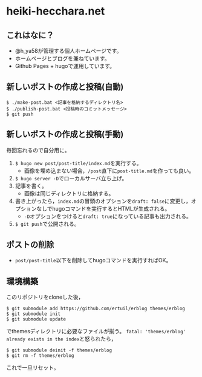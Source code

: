 # heiki-hecchara.net

## これはなに？
- @h_ya58が管理する個人ホームページです。
- ホームページとブログを兼ねています。
- Github Pages + hugoで運用しています。

## 新しいポストの作成と投稿(自動)

```
$ ./make-post.bat <記事を格納するディレクトリ名>
$ ./publish-post.bat <投稿時のコミットメッセージ>
$ git push
```

## 新しいポストの作成と投稿(手動)
毎回忘れるので自分用に。

1. `$ hugo new post/post-title/index.md`を実行する。
    - 画像を埋め込まない場合，`/post`直下に`post-title.md`を作っても良い。
2. `$ hugo server -D`でローカルサーバ立ち上げ。
3. 記事を書く。
    - 画像は同じディレクトリに格納する。
4. 書き上がったら，`index.md`の冒頭のオプションを`draft: false`に変更し，オプションなしでhugoコマンドを実行するとHTMLが生成される。
    - `-D`オプションをつけると`draft: true`になっている記事も出力される。
5. `$ git push`で公開される。

## ポストの削除
- `post/post-title`以下を削除してhugoコマンドを実行すればOK。

## 環境構築
このリポジトリをcloneした後，

```
$ git submodule add https://github.com/ertuil/erblog themes/erblog
$ git submodule init
$ git submodule update
```

でthemesディレクトリに必要なファイルが揃う。
`fatal: 'themes/erblog' already exists in the index`と怒られたら，

```
$ git submodule deinit -f themes/erblog
$ git rm -f themes/erblog
```
これで一旦リセット。